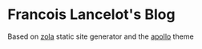 # Francois Lancelot's Blog

Based on [zola](https://github.com/getzola/zola) static site generator
and the [apollo](https://github.com/not-matthias/apollo) theme